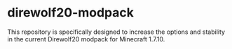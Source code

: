 # direwolf20-modpack
This repository is specifically designed to increase the options and stability in the current Direwolf20 modpack for Minecraft 1.7.10.
